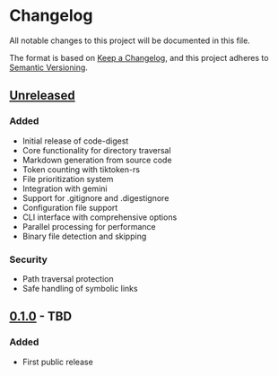 # Changelog

All notable changes to this project will be documented in this file.

The format is based on [Keep a Changelog](https://keepachangelog.com/en/1.0.0/),
and this project adheres to [Semantic Versioning](https://semver.org/spec/v2.0.0.html).

## [Unreleased]

### Added
- Initial release of code-digest
- Core functionality for directory traversal
- Markdown generation from source code
- Token counting with tiktoken-rs
- File prioritization system
- Integration with gemini
- Support for .gitignore and .digestignore
- Configuration file support
- CLI interface with comprehensive options
- Parallel processing for performance
- Binary file detection and skipping

### Security
- Path traversal protection
- Safe handling of symbolic links

## [0.1.0] - TBD

### Added
- First public release

[Unreleased]: https://github.com/matiasvillaverde/code-digest/compare/v0.1.0...HEAD
[0.1.0]: https://github.com/matiasvillaverde/code-digest/releases/tag/v0.1.0